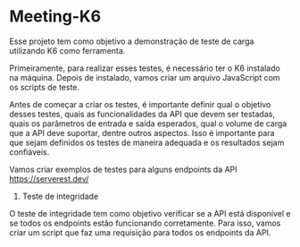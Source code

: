 # Meeting-K6
Esse projeto tem como objetivo a demonstração de teste de carga utilizando K6 como ferramenta.


Primeiramente, para realizar esses testes, é necessário ter o K6 instalado na máquina. Depois de instalado, vamos criar um arquivo JavaScript com os scripts de teste.

Antes de começar a criar os testes, é importante definir qual o objetivo desses testes, quais as funcionalidades da API que devem ser testadas, quais os parâmetros de entrada e saída esperados, qual o volume de carga que a API deve suportar, dentre outros aspectos. Isso é importante para que sejam definidos os testes de maneira adequada e os resultados sejam confiáveis.

Vamos criar exemplos de testes para alguns endpoints da API https://serverest.dev/

1. Teste de integridade

O teste de integridade tem como objetivo verificar se a API está disponível e se todos os endpoints estão funcionando corretamente. Para isso, vamos criar um script que faz uma requisição para todos os endpoints da API.




